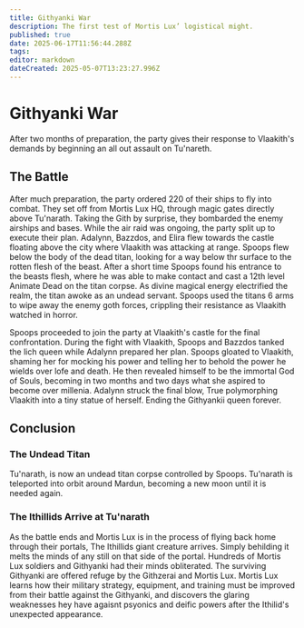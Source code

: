 ```yaml
---
title: Githyanki War
description: The first test of Mortis Lux’ logistical might.
published: true
date: 2025-06-17T11:56:44.288Z
tags: 
editor: markdown
dateCreated: 2025-05-07T13:23:27.996Z
---
```


# Githyanki War
After two months of preparation, the party gives their response to Vlaakith's demands by beginning an all out assault on Tu'nareth.

## The Battle
After much preparation, the party ordered 220 of their ships to fly into combat. They set off from Mortis Lux HQ, through magic gates directly above Tu'narath. Taking the Gith by surprise, they bombarded the enemy airships and bases. While the air raid was ongoing, the party split up to execute their plan. Adalynn, Bazzdos, and Elira flew towards the castle floating above the city where Vlaakith was attacking at range. Spoops flew below the body of the dead titan, looking for a way below thr surface to the rotten flesh of the beast. After a short time Spoops found his entrance to the beasts flesh, where he was able to make contact and cast a 12th level Animate Dead on the titan corpse. As divine magical energy electrified the realm, the titan awoke as an undead servant. Spoops used the titans 6 arms to wipe away the enemy goth forces, crippling their resistance as Vlaakith watched in horror. 

Spoops proceeded to join the party at Vlaakith's castle for the final confrontation. During the fight with Vlaakith, Spoops and Bazzdos tanked the lich queen while Adalynn prepared her plan. Spoops gloated to Vlaakith, shaming her for mocking his power and telling her to behold the power he wields over lofe and death. He then revealed himself to be the immortal God of Souls, becoming in two months and two days what she aspired to become over millenia. Adalynn struck the final blow, True polymorphing Vlaakith into a tiny statue of herself. Ending the Githyankii queen forever.

## Conclusion

### The Undead Titan
Tu'narath, is now an undead titan corpse controlled by Spoops. Tu'narath is teleported into orbit around Mardun, becoming a new moon until it is needed again.

### The Ithillids Arrive at Tu'narath 
As the battle ends and Mortis Lux is in the process of flying back home through their portals, The Ithillids giant creature arrives. Simply behilding it melts the minds of any still on that side of the portal. Hundreds of Mortis Lux soldiers and Githyanki had their minds obliterated. The surviving Githyanki are offered refuge by the Githzerai and Mortis Lux. Mortis Lux learns how their military strategy, equipment, and training must be improved from their battle against the Githyanki, and discovers the glaring weaknesses hey have agaisnt psyonics and deific powers after the Ithilid's unexpected appearance.

